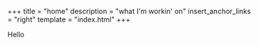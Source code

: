 +++
title = "home"
description = "what I'm workin' on"
insert_anchor_links = "right"
template = "index.html"
+++

Hello
